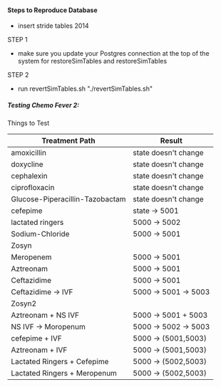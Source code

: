 #### Steps to Reproduce Database

- insert stride tables 2014

STEP 1

- make sure you update your Postgres connection at the top of the system for restoreSimTables and restoreSimTables

STEP 2
- run revertSimTables.sh "./revertSimTables.sh"


##### Testing Chemo Fever 2:
Things to Test


|Treatment Path   | Result   |   
|---   |---       |
|amoxicillin      | state doesn't change      |    
|doxycline        | state doesn't change      |   
|cephalexin       | state doesn't change      |    
|ciprofloxacin    | state doesn't change      |
|Glucose-Piperacillin-Tazobactam    |state doesn't change   |   
|cefepime         | state -> 5001             |   
|lactated ringers | 5000 -> 5002              |   
|Sodium-Chloride  | 5000 -> 5001              |   
|Zosyn            |   |   
|Meropenem        |5000 -> 5001   |   
|Aztreonam        | 5000 -> 5001   |   
|Ceftazidime      | 5000 -> 5001    |   
|Ceftazidime -> IVF | 5000 -> 5001 -> 5003    |    
|Zosyn2           |    |
|Aztreonam + NS IVF      | 5000 -> 5001 + 5003       |  
|NS IVF -> Moropenum   | 5000 -> 5002 -> 5003        |     
|cefepime + IVF   | 5000 -> (5001,5003)              |   
|Aztreonam + IVF   | 5000 -> (5001,5003)             |   
|Lactated Ringers  + Cefepime  | 5000 -> (5002,5003) |
|Lactated Ringers + Meropenum   |5000 -> (5002,5003) |
